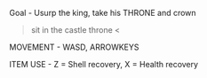 
Goal - Usurp the king, take his THRONE and crown

 > sit in the castle throne <

MOVEMENT - WASD, ARROWKEYS

ITEM USE - Z = Shell recovery, X = Health recovery
